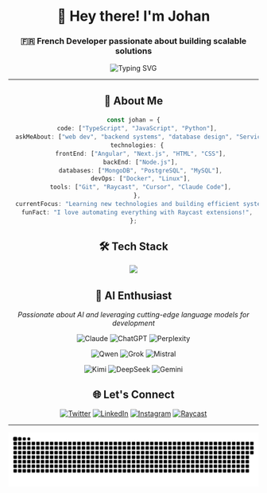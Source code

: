 <div align="center">

# 👋 Hey there! I'm Johan

### 🇫🇷 French Developer passionate about building scalable solutions

<p align="center">
  <img src="https://readme-typing-svg.herokuapp.com?font=Fira+Code&pause=1000&color=38BDF8&center=true&vCenter=true&width=600&lines=Full-Stack+Developer;Always+Learning+New+Technologies;Building+Efficient+Systems;Welcome+to+my+GitHub!" alt="Typing SVG" />
</p>

---

## 🚀 About Me

```typescript
const johan = {
  code: ["TypeScript", "JavaScript", "Python"],
  askMeAbout: ["web dev", "backend systems", "database design", "ServiceNow"],
  technologies: {
    frontEnd: ["Angular", "Next.js", "HTML", "CSS"],
    backEnd: ["Node.js"],
    databases: ["MongoDB", "PostgreSQL", "MySQL"],
    devOps: ["Docker", "Linux"],
    tools: ["Git", "Raycast", "Cursor", "Claude Code"],
  },
  currentFocus: "Learning new technologies and building efficient systems",
  funFact: "I love automating everything with Raycast extensions!",
};
```

## 🛠️ Tech Stack

<p align="center">
  <img src="https://skillicons.dev/icons?i=js,ts,python,angular,nodejs,mongodb,postgres,mysql,docker,git,linux&theme=dark" />
</p>

## 🤖 AI Enthusiast

<div align="center">

_Passionate about AI and leveraging cutting-edge language models for development_

<p align="center">
  <img src="https://img.shields.io/badge/Claude-FF6B35?style=for-the-badge&logo=anthropic&logoColor=white" alt="Claude"/>
  <img src="https://img.shields.io/badge/ChatGPT-412991?style=for-the-badge&logo=openai&logoColor=white" alt="ChatGPT"/>
  <img src="https://img.shields.io/badge/Perplexity-1FB8CD?style=for-the-badge&logo=perplexity&logoColor=white" alt="Perplexity"/>
</p>

<p align="center">
  <img src="https://img.shields.io/badge/Qwen_3-FF4B4B?style=for-the-badge&logo=alibaba&logoColor=white" alt="Qwen"/>
  <img src="https://img.shields.io/badge/Grok-000000?style=for-the-badge&logo=x&logoColor=white" alt="Grok"/>
  <img src="https://img.shields.io/badge/Mistral-FF7000?style=for-the-badge&logo=mistral&logoColor=white" alt="Mistral"/>
</p>

<p align="center">
  <img src="https://img.shields.io/badge/Kimi_K2-6366F1?style=for-the-badge&logo=moonshot&logoColor=white" alt="Kimi"/>
  <img src="https://img.shields.io/badge/DeepSeek-4285F4?style=for-the-badge&logo=deepseek&logoColor=white" alt="DeepSeek"/>
  <img src="https://img.shields.io/badge/Gemini-4285F4?style=for-the-badge&logo=google&logoColor=white" alt="Gemini"/>
</p>

</div>

## 🌐 Let's Connect

<div align="center">

[![Twitter](https://img.shields.io/badge/X-000000?style=for-the-badge&logo=x&logoColor=white)](https://twitter.com/0xUta)
[![LinkedIn](https://img.shields.io/badge/LinkedIn-0077B5?style=for-the-badge&logo=linkedin&logoColor=white)](https://www.linkedin.com/in/johan-devlaminck)
[![Instagram](https://img.shields.io/badge/Instagram-E4405F?style=for-the-badge&logo=instagram&logoColor=white)](https://www.instagram.com/xjo_nd)
[![Raycast](https://img.shields.io/badge/Raycast-FF6363?style=for-the-badge&logo=raycast&logoColor=white)](https://www.raycast.com/xjo_nd?via=johan)

</div>

---

</div>

<picture>
  <source media="(prefers-color-scheme: dark)" srcset="https://raw.githubusercontent.com/johandevl/johandevl/output/github-snake-dark.svg" />
  <source media="(prefers-color-scheme: light)" srcset="https://raw.githubusercontent.com/johandevl/johandevl/output/github-snake.svg" />
  <img alt="github-snake" src="https://raw.githubusercontent.com/johandevl/johandevl/output/github-snake.svg" />
</picture>
